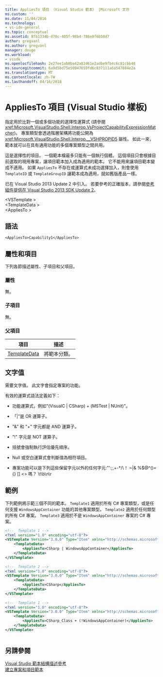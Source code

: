 ```yaml
---
title: AppliesTo 項目 （Visual Studio 範本） |Microsoft 文件
ms.custom: ''
ms.date: 11/04/2016
ms.technology:
- vs-ide-general
ms.topic: conceptual
ms.assetid: 8fb1334b-d78c-405f-98b4-786e9f6b58d7
author: gregvanl
ms.author: gregvanl
manager: douge
ms.workload:
- vssdk
ms.openlocfilehash: 2e27ee1ab0ba42a82d61e2adbe9fb4c6c81cbb48
ms.sourcegitcommit: 6a9d5bd75e50947659fd6c837111a6a547884e2a
ms.translationtype: MT
ms.contentlocale: zh-TW
ms.lasthandoff: 04/16/2018
---
```

# <a name="appliesto-element-visual-studio-templates"></a>AppliesTo 項目 (Visual Studio 樣板)
指定用於比對一個或多個功能的選擇性運算式  (請參閱 <xref:Microsoft.VisualStudio.Shell.Interop.VsProjectCapabilityExpressionMatcher>)。 專案類型會透過階層架構將功能公開為 <xref:Microsoft.VisualStudio.Shell.Interop.__VSHPROPID5> 屬性。 如此一來，範本就可以在具有通用功能的多個專案類型之間共用。  
  
 這是選擇性的項目。 一個範本檔最多只能有一個執行個體。 這個項目只會根據目前選取的現用專案，讓項目範本加入成為適用的範本。 它不能用來讓項目範本變成不適用。 如果 `AppliesTo` 不存在或運算式未成功選擇加入，則會使用 `TemplateID` 或 `TemplateGroupID` 讓範本成為適用，就如舊版產品一樣。  
  
 已在 Visual Studio 2013 Update 2 中引入。 若要參考的正確版本，請參閱[參考組件提供在 Visual Studio 2013 SDK Update 2](http://msdn.microsoft.com/en-us/42b65c3e-e42b-4c39-98c8-bea285f25ffb)。  
  
 \<VSTemplate >  
 \<TemplateData >  
 \<AppliesTo >  
  
## <a name="syntax"></a>語法  
  
```  
<AppliesTo>Capability1</AppliesTo>   
```  
  
## <a name="attributes-and-elements"></a>屬性和項目  
 下列各節描述屬性、子項目和父項目。  
  
### <a name="attributes"></a>屬性  
 無。  
  
### <a name="child-elements"></a>子項目  
 無。  
  
### <a name="parent-elements"></a>父項目  
  
|項目|描述|  
|-------------|-----------------|  
|[TemplateData](../extensibility/templatedata-element-visual-studio-templates.md)|將範本分類。|  
  
## <a name="text-value"></a>文字值  
 需要文字值。 此文字會指定專案的功能。  
  
 有效的運算式語法定義如下：  
  
-   功能運算式，例如"(VisualC &#124; CSharp) + (MSTest &#124; NUnit)"。  
  
-   「&#124;"是 OR 運算子。  
  
-   "&" 和 "+" 字元都是 AND 運算子。  
  
-   "!" 字元是 NOT 運算子。  
  
-   括號會強制執行評估優先順序。  
  
-   Null 或空白運算式會判斷值為相符項目。  
  
-   專案功能可以是下列這些保留字元以外的任何字元:"':;,+-*/\\！ ~&#124;& %$@^()={} [] <> 嗎？ \t\b\n\r  
  
## <a name="example"></a>範例  
 下列範例將示範三個不同的範本。 `Template1` 適用於所有 C# 專案類型，或是任何支援 `WindowsAppContainer` 功能的其他專案類型。 `Template2` 適用於任何類型的所有 C# 專案。 `Template3` 適用於不是 `WindowsAppContainer` 專案的 C# 專案。  
  
```xml  
<!--  Template 1 -->  
<?xml version="1.0" encoding="utf-8"?>  
<VSTemplate Version="3.0.0" Type="Item" xmlns="http://schemas.microsoft.com/developer/vstemplate/2005" xmlns:xsi="http://www.w3.org/2001/XMLSchema-instance" xsi:schemaLocation="http://schemas.microsoft.com/developer/vstemplate/2005">  
    <TemplateData>  
        <AppliesTo>CSharp | WindowsAppContainer</AppliesTo>   
    </TemplateData>  
</VSTemplate>  
  
<!--  Template 2 -->  
<?xml version="1.0" encoding="utf-8"?>  
<VSTemplate Version="3.0.0" Type="Item" xmlns="http://schemas.microsoft.com/developer/vstemplate/2005" xmlns:xsi="http://www.w3.org/2001/XMLSchema-instance" xsi:schemaLocation="http://schemas.microsoft.com/developer/vstemplate/2005">  
    <TemplateData>  
        <AppliesTo>CSharp</AppliesTo>   
    </TemplateData>  
</VSTemplate>  
  
<!--  Template 1 -->  
<?xml version="1.0" encoding="utf-8"?>  
<VSTemplate Version="3.0.0" Type="Item" xmlns="http://schemas.microsoft.com/developer/vstemplate/2005" xmlns:xsi="http://www.w3.org/2001/XMLSchema-instance" xsi:schemaLocation="http://schemas.microsoft.com/developer/vstemplate/2005">  
    <TemplateData>  
        <AppliesTo>CSharp_Class + (!WindowsAppContainer)</AppliesTo>   
    </TemplateData>  
</VSTemplate>  
  
```  
  
## <a name="see-also"></a>另請參閱  
 [Visual Studio 範本結構描述參考](../extensibility/visual-studio-template-schema-reference.md)   
 [建立專案和項目範本](../ide/creating-project-and-item-templates.md)
